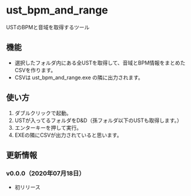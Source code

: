 # ust_bpm_and_range
USTのBPMと音域を取得するツール

## 機能
+ 選択したフォルダ内にある全USTを取得して、音域とBPM情報をまとめたCSVを作ります。
+ CSVは ust_bpm_and_range.exe の隣に出力されます。

## 使い方
1. ダブルクリックで起動。
2. USTが入ってるフォルダをD&D（孫フォルダ以下のUSTも取得します。）
3. エンターキーを押して実行。
4. EXEの隣にCSVが出力されていると思います。

## 更新情報
### v0.0.0（2020年07月18日）
+ 初リリース